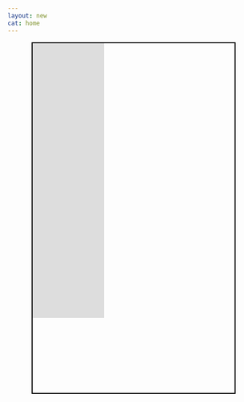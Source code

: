 ```yaml
---
layout: new
cat: home
---
```

<div style="border: 2px solid Black; overflow: hidden; margin: 15px auto; width: 80%; height: 700px;">
<iframe scrolling="no" src="http://www.atlantajcc.org/pldb-live/bbyo-co-ed-fall-flag-football-league-37023/?back=pldb_active" style="border: 0px none; margin-left: -260; height: 100%; margin-top: -150; width: 100%;">
</iframe>
</div>
